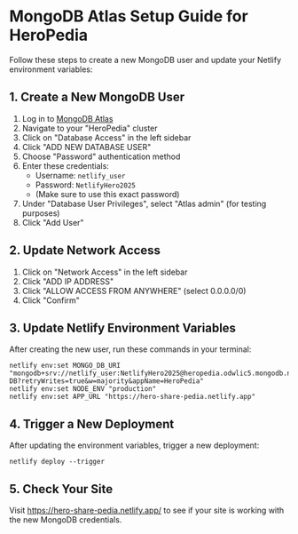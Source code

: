 # MongoDB Atlas Setup Guide for HeroPedia

Follow these steps to create a new MongoDB user and update your Netlify environment variables:

## 1. Create a New MongoDB User

1. Log in to [MongoDB Atlas](https://cloud.mongodb.com/)
2. Navigate to your "HeroPedia" cluster
3. Click on "Database Access" in the left sidebar
4. Click "ADD NEW DATABASE USER"
5. Choose "Password" authentication method
6. Enter these credentials:
   - Username: `netlify_user`
   - Password: `NetlifyHero2025`
   - (Make sure to use this exact password)
7. Under "Database User Privileges", select "Atlas admin" (for testing purposes)
8. Click "Add User"

## 2. Update Network Access

1. Click on "Network Access" in the left sidebar
2. Click "ADD IP ADDRESS"
3. Click "ALLOW ACCESS FROM ANYWHERE" (select 0.0.0.0/0)
4. Click "Confirm"

## 3. Update Netlify Environment Variables

After creating the new user, run these commands in your terminal:

```
netlify env:set MONGO_DB_URI "mongodb+srv://netlify_user:NetlifyHero2025@heropedia.odwlic5.mongodb.net/HeroPEdia-DB?retryWrites=true&w=majority&appName=HeroPedia"
netlify env:set NODE_ENV "production"
netlify env:set APP_URL "https://hero-share-pedia.netlify.app"
```

## 4. Trigger a New Deployment

After updating the environment variables, trigger a new deployment:

```
netlify deploy --trigger
```

## 5. Check Your Site

Visit https://hero-share-pedia.netlify.app/ to see if your site is working with the new MongoDB credentials.
